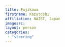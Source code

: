 ```yaml
---
title: Fujikawa
firstname: Kazutoshi
affiliation: NAIST, Japan
imagesrc: 
layout: person
categories:
 - "steering"
---
```


